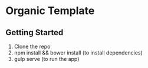 Organic Template
===

Getting Started
---------------

1. Clone the repo
2. npm install && bower install (to install dependencies)
3. gulp serve (to run the app)
